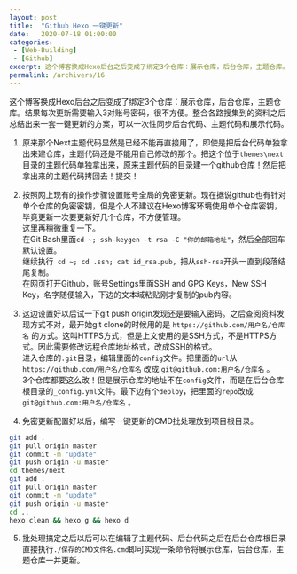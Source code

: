```yaml
---
layout: post
title:  "Github Hexo 一键更新"
date:   2020-07-18 01:00:00
categories: 
 - [Web-Building]
 - [Github]
excerpt: 这个博客换成Hexo后台之后变成了绑定3个仓库：展示仓库，后台仓库，主题仓库。结果每次更新需要输入3个密码，很不方便。整合各路搜集到的资料之后总结出来一套一键更新的方案，可以一次性同步后台代码、主题代码和展示代码。
permalink: /archivers/16
---
```


这个博客换成Hexo后台之后变成了绑定3个仓库：展示仓库，后台仓库，主题仓库。结果每次更新需要输入3对账号密码，很不方便。整合各路搜集到的资料之后总结出来一套一键更新的方案，可以一次性同步后台代码、主题代码和展示代码。

1. 原来那个Next主题代码显然是已经不能再直接用了，即使是把后台代码单独拿出来建仓库，主题代码还是不能用自己修改的那个。把这个位于```themes\next```目录的主题代码单独拿出来，原来主题代码的目录建一个github仓库！然后把拿出来的主题代码拷回去！提交！

2. 按照网上现有的操作步骤设置账号全局的免密更新。现在据说github也有针对单个仓库的免密密钥，但是个人不建议在Hexo博客环境使用单个仓库密钥，毕竟更新一次要更新好几个仓库，不方便管理。<br>
这里再稍微重复一下。<br>
在Git Bash里面```cd ~; ssh-keygen -t rsa -C "你的邮箱地址"```，然后全部回车默认设置。<br>
继续执行``` cd ~; cd .ssh; cat id_rsa.pub```，把从```ssh-rsa```开头一直到段落结尾复制。<br>
在网页打开Github，账号Settings里面SSH and GPG Keys，New SSH Key，名字随便输入，下边的文本域粘贴刚才复制的pub内容。

3. 这边设置好以后试一下git push origin发现还是要输入密码。之后查阅资料发现方式不对，最开始git clone的时候用的是 ```https://github.com/用户名/仓库名``` 的方式。这叫HTTPS方式，但是上文使用的是SSH方式，不是HTTPS方式。因此需要修改远程仓库地址格式，改成SSH的格式。<br>
进入仓库的```.git```目录，编辑里面的```config```文件。把里面的```url```从 ```https://github.com/用户名/仓库名``` 改成 ```git@github.com:用户名/仓库名``` 。<br>
3个仓库都要这么改！但是展示仓库的地址不在```config```文件，而是在后台仓库根目录的```_config.yml```文件。最下边有个```deploy```，把里面的```repo```改成 ```git@github.com:用户名/仓库名``` 。

4. 免密更新配置好以后，编写一键更新的CMD批处理放到项目根目录。
```bash
git add .
git pull origin master
git commit -m "update"
git push origin -u master
cd themes/next
git add .
git pull origin master
git commit -m "update"
git push origin -u master
cd ..
hexo clean && hexo g && hexo d
```


5. 批处理搞定之后以后可以在编辑了主题代码、后台代码之后在后台仓库根目录直接执行```./保存的CMD文件名.cmd```即可实现一条命令将展示仓库，后台仓库，主题仓库一并更新。